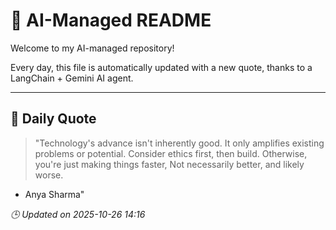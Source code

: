 # 🧠 AI-Managed README

Welcome to my AI-managed repository!

Every day, this file is automatically updated with a new quote, thanks to a LangChain + Gemini AI agent.

---

## 📅 Daily Quote

> "Technology's advance isn't inherently good.
It only amplifies existing problems or potential.
Consider ethics first, then build.
Otherwise, you're just making things faster,
Not necessarily better, and likely worse.
- Anya Sharma"

*🕒 Updated on 2025-10-26 14:16*